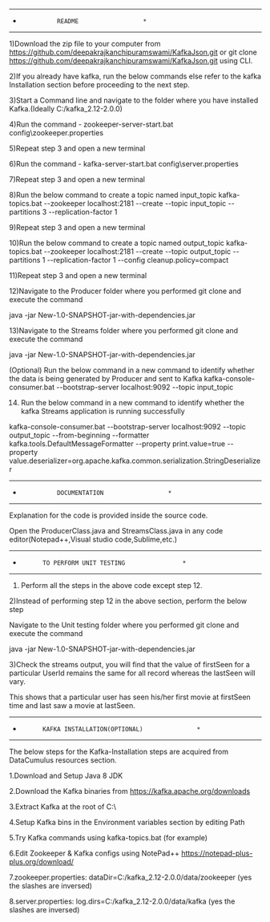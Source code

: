 *************************************************************************
*				README					*
*************************************************************************
1)Download the zip file to your computer from https://github.com/deepakrajkanchipuramswami/KafkaJson.git or git clone https://github.com/deepakrajkanchipuramswami/KafkaJson.git using CLI.

2)If you already have kafka, run the below commands else refer to the kafka Installation section before proceeding to the next step.

3)Start a Command line and navigate to the folder where you have installed Kafka.(Ideally C:/kafka_2.12-2.0.0)

4)Run the command - zookeeper-server-start.bat config\zookeeper.properties

5)Repeat step 3 and open a new terminal

6)Run the command - kafka-server-start.bat config\server.properties

7)Repeat step 3 and open a new terminal

8)Run the below command to create a topic named input_topic
kafka-topics.bat --zookeeper localhost:2181 --create --topic input_topic --partitions 3 --replication-factor 1

9)Repeat step 3 and open a new terminal

10)Run the below command to create a topic named output_topic
kafka-topics.bat --zookeeper localhost:2181 --create --topic output_topic --partitions 1 --replication-factor 1 --config cleanup.policy=compact

11)Repeat step 3 and open a new terminal

12)Navigate to the Producer folder where you performed git clone and execute the command

java -jar New-1.0-SNAPSHOT-jar-with-dependencies.jar

13)Navigate to the Streams folder where you performed git clone and execute the command

java -jar New-1.0-SNAPSHOT-jar-with-dependencies.jar

(Optional) Run the below command in a new command to identify whether the data is being generated by Producer and sent to Kafka
kafka-console-consumer.bat --bootstrap-server localhost:9092 --topic input_topic

14) Run the below command in a new command to identify whether the kafka Streams application is running successfully

kafka-console-consumer.bat --bootstrap-server localhost:9092 --topic output_topic --from-beginning --formatter kafka.tools.DefaultMessageFormatter --property print.value=true  --property value.deserializer=org.apache.kafka.common.serialization.StringDeserializer

****************************************************************************
*				DOCUMENTATION				   *
****************************************************************************
Explanation for the code is provided inside the source code.

Open the ProducerClass.java and StreamsClass.java in any code editor(Notepad++,Visual studio code,Sublime,etc.)

****************************************************************************
*			TO PERFORM UNIT TESTING				   *
****************************************************************************
1) Perform all the steps in the above code except step 12.

2)Instead of performing step 12 in the above section, perform the below step

Navigate to the Unit testing folder where you performed git clone and execute the command

java -jar New-1.0-SNAPSHOT-jar-with-dependencies.jar

3)Check the streams output, you will find that the value of firstSeen for a particular UserId remains the same for all record whereas the lastSeen will vary.

This shows that a particular user has seen his/her first movie at firstSeen time and last saw a movie at lastSeen.

****************************************************************************
*			KAFKA INSTALLATION(OPTIONAL)			   *
****************************************************************************
The below steps for the Kafka-Installation steps are acquired from DataCumulus resources section.

1.Download and Setup Java 8 JDK

2.Download the Kafka binaries from https://kafka.apache.org/downloads

3.Extract Kafka at the root of C:\

4.Setup Kafka bins in the Environment variables section by editing Path

5.Try Kafka commands using kafka-topics.bat (for example)

6.Edit Zookeeper & Kafka configs using NotePad++ https://notepad-plus-plus.org/download/

7.zookeeper.properties: dataDir=C:/kafka_2.12-2.0.0/data/zookeeper (yes the slashes are inversed)

8.server.properties: log.dirs=C:/kafka_2.12-2.0.0/data/kafka (yes the slashes are inversed)

